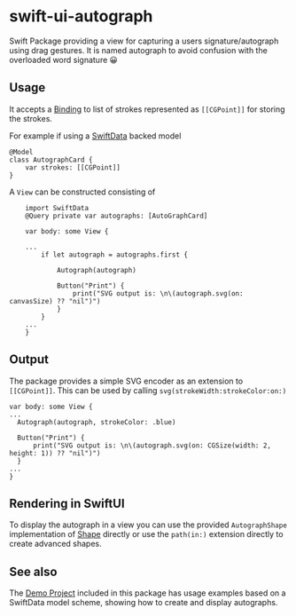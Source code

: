 # swift-ui-autograph

Swift Package providing a view for capturing a users signature/autograph using drag gestures.
It is named autograph to avoid confusion with the overloaded word signature 😀

## Usage
It accepts a [Binding](https://developer.apple.com/documentation/swiftui/binding) to list of strokes represented as ```[[CGPoint]]``` for storing the strokes.

For example if using a [SwiftData](https://developer.apple.com/documentation/swiftdata) backed model
```
@Model
class AutographCard {
    var strokes: [[CGPoint]]
}
```
A ``View`` can be constructed consisting of
```
    import SwiftData
    @Query private var autographs: [AutoGraphCard]

    var body: some View {
        
    ...
        if let autograph = autographs.first {
            
            Autograph(autograph)
                      
            Button("Print") {
                print("SVG output is: \n\(autograph.svg(on: canvasSize) ?? "nil")")
            }
        }
    ...
    }

```

## Output

The package provides a simple SVG encoder as an extension to ``[[CGPoint]]``.
This can be used by calling ``svg(strokeWidth:strokeColor:on:)``
```
var body: some View {
...
  Autograph(autograph, strokeColor: .blue)
              
  Button("Print") {
      print("SVG output is: \n\(autograph.svg(on: CGSize(width: 2, height: 1)) ?? "nil")")
  }
...
}
```

## Rendering in SwiftUI

To display the autograph in a view you can use the provided ``AutographShape`` implementation of [Shape](https://developer.apple.com/documentation/swiftui/shape) directly or use the ``path(in:)`` extension directly to create advanced shapes.

## See also

The [Demo Project](https://github.com/jensmoes/swift-ui-autograph/tree/main/AutographDemo) included in this package has usage examples based on a SwiftData model scheme, showing how to create and display autographs.
